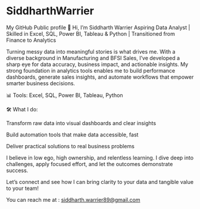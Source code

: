 # SiddharthWarrier
My GitHub Public profile
👋 Hi, I’m Siddharth Warrier
Aspiring Data Analyst | Skilled in Excel, SQL, Power BI, Tableau & Python | Transitioned from Finance to Analytics

Turning messy data into meaningful stories is what drives me.
With a diverse background in Manufacturing and BFSI Sales, I’ve developed a sharp eye for data accuracy, business impact, and actionable insights. My strong foundation in analytics tools enables me to build performance dashboards, generate sales insights, and automate workflows that empower smarter business decisions.

📊 Tools: Excel, SQL, Power BI, Tableau, Python

🛠️ What I do:

Transform raw data into visual dashboards and clear insights

Build automation tools that make data accessible, fast

Deliver practical solutions to real business problems

I believe in low ego, high ownership, and relentless learning. I dive deep into challenges, apply focused effort, and let the outcomes demonstrate success.

Let’s connect and see how I can bring clarity to your data and tangible value to your team!

You can reach me at : siddharth.warrier89@gmail.com


